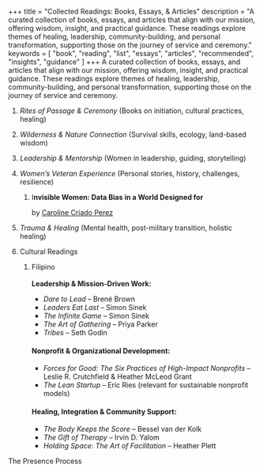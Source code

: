 +++
title = "Collected Readings: Books, Essays, & Articles"
description = "A curated collection of books, essays, and articles that align with our mission, offering wisdom, insight, and practical guidance. These readings explore themes of healing, leadership, community-building, and personal transformation, supporting those on the journey of service and ceremony."
keywords = [
  "book",
  "reading",
  "list",
  "essays",
  "articles",
  "recommended",
  "insights",
  "guidance"
]
+++
A curated collection of books, essays, and articles that align with our mission, offering wisdom, insight, and practical guidance. These readings explore themes of healing, leadership, community-building, and personal transformation, supporting those on the journey of service and ceremony.

1. *Rites of Passage & Ceremony* (Books on initiation, cultural practices, healing)
2. *Wilderness & Nature Connection* (Survival skills, ecology, land-based wisdom)
3. *Leadership & Mentorship* (Women in leadership, guiding, storytelling)
4. *Women’s Veteran Experience* (Personal stories, history, challenges, resilience)
   1. I**nvisible Women: Data Bias in a World Designed for**

      by [Caroline Criado Perez](https://www.amazon.com/Caroline-Criado-Perez/e/B07PBYWXR6/ref=dp_byline_cont_book_1)

5. *Trauma & Healing* (Mental health, post-military transition, holistic healing)
6. Cultural Readings
   1. Filipino<br><br>**Leadership & Mission-Driven Work:**
      * *Dare to Lead* – Brené Brown
      * *Leaders Eat Last* – Simon Sinek
      * *The Infinite Game* – Simon Sinek
      * *The Art of Gathering* – Priya Parker
      * *Tribes* – Seth Godin

      #### **Nonprofit & Organizational Development:**

      * *Forces for Good: The Six Practices of High-Impact Nonprofits* – Leslie R. Crutchfield & Heather McLeod Grant
      * *The Lean Startup* – Eric Ries (relevant for sustainable nonprofit models)

      #### **Healing, Integration & Community Support:**

      * *The Body Keeps the Score* – Bessel van der Kolk
      * *The Gift of Therapy* – Irvin D. Yalom
      * *Holding Space: The Art of Facilitation* – Heather Plett

The Presence Process